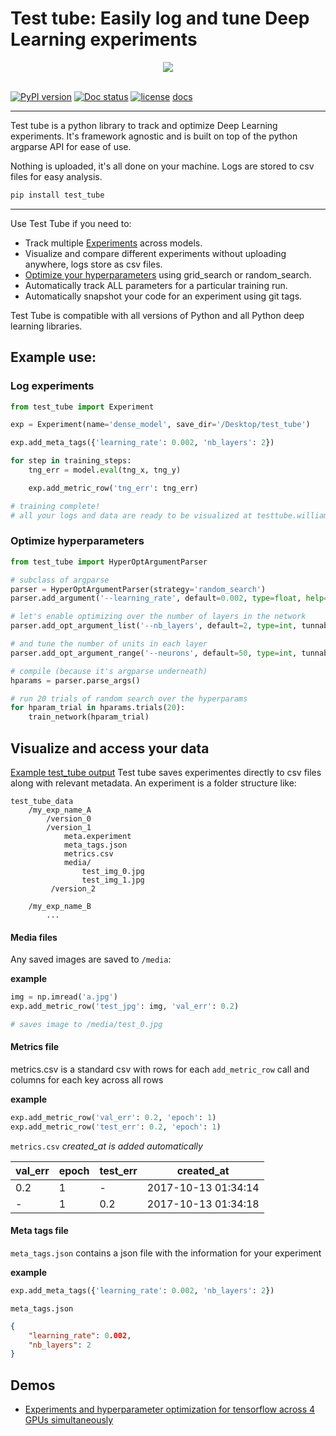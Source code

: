 # Test tube: Easily log and tune Deep Learning experiments

<div style="text-align: center">
<img src="https://raw.githubusercontent.com/williamfalcon/test_tube/master/imgs/test_tube_logo.png">
</div>
<br>

[![PyPI version](https://badge.fury.io/py/test_tube.svg)](https://badge.fury.io/py/test_tube)    [![Doc status](https://readthedocs.org/projects/pip/badge/?version=latest)](https://readthedocs.org/projects/pip/badge/?version=latest)     [![license](https://img.shields.io/github/license/mashape/apistatus.svg?maxAge=2592000)](https://github.com/williamFalcon/test_tube/blob/master/LICENSE)
[docs](https://williamfalcon.github.io/test_tube/)

---
Test tube is a python library to track and optimize Deep Learning experiments. It's framework agnostic and is built on top of the python argparse API for ease of use.

Nothing is uploaded, it's all done on your machine. Logs are stored to csv files for easy analysis.

```bash
pip install test_tube
```

---
Use Test Tube if you need to:

- Track multiple [Experiments](experiment_tracking/experiment/) across models.
- Visualize and compare different experiments without uploading anywhere, logs store as csv files.
- [Optimize your hyperparameters](hyperparameter_optimization/HyperOptArgumentParser/) using grid_search or random_search.
- Automatically track ALL parameters for a particular training run.
- Automatically snapshot your code for an experiment using git tags.

Test Tube is compatible with all versions of Python and all Python deep learning libraries.

## Example use:

### Log experiments

```python
from test_tube import Experiment

exp = Experiment(name='dense_model', save_dir='/Desktop/test_tube')

exp.add_meta_tags({'learning_rate': 0.002, 'nb_layers': 2})

for step in training_steps:
    tng_err = model.eval(tng_x, tng_y)

    exp.add_metric_row('tng_err': tng_err)

# training complete!
# all your logs and data are ready to be visualized at testtube.williamfalcon.com

```

### Optimize hyperparameters
```python
from test_tube import HyperOptArgumentParser

# subclass of argparse
parser = HyperOptArgumentParser(strategy='random_search')
parser.add_argument('--learning_rate', default=0.002, type=float, help='the learning rate')

# let's enable optimizing over the number of layers in the network
parser.add_opt_argument_list('--nb_layers', default=2, type=int, tunnable=True, options=[2, 4, 8])

# and tune the number of units in each layer
parser.add_opt_argument_range('--neurons', default=50, type=int, tunnable=True, start=100, end=800, nb_samples=10)

# compile (because it's argparse underneath)
hparams = parser.parse_args()

# run 20 trials of random search over the hyperparams
for hparam_trial in hparams.trials(20):
    train_network(hparam_trial)
```

## Visualize and access your data

[Example test_tube output](https://github.com/williamFalcon/test_tube/tree/master/examples/saved_logs/example_test_tube_data)
Test tube saves experimentes directly to csv files along with relevant metadata. An experiment is a folder structure like:
```
test_tube_data
    /my_exp_name_A
        /version_0
        /version_1
            meta.experiment
            meta_tags.json
            metrics.csv
            media/
                test_img_0.jpg
                test_img_1.jpg
         /version_2

    /my_exp_name_B
        ...
```

#### Media files

Any saved images are saved to `/media`:

**example**
```python
img = np.imread('a.jpg')
exp.add_metric_row('test_jpg': img, 'val_err': 0.2)

# saves image to /media/test_0.jpg
```


#### Metrics file
metrics.csv is a standard csv with rows for each `add_metric_row` call and columns for each key across all rows

**example**
```python
exp.add_metric_row('val_err': 0.2, 'epoch': 1)
exp.add_metric_row('test_err': 0.2, 'epoch': 1)
```

`metrics.csv`
*created_at is added automatically*

|  val_err |  epoch | test_err | created_at |
|---|---|---| --- |
| 0.2  |  1 | - | 2017-10-13 01:34:14 |
| -  | 1  | 0.2| 2017-10-13 01:34:18 |


#### Meta tags file
`meta_tags.json` contains a json file with the information for your experiment

**example**
```python
exp.add_meta_tags({'learning_rate': 0.002, 'nb_layers': 2})
```

`meta_tags.json`
```json
{
    "learning_rate": 0.002,
    "nb_layers": 2
}
```

## Demos
- [Experiments and hyperparameter optimization for tensorflow across 4 GPUs simultaneously](https://github.com/williamFalcon/test_tube/blob/master/examples/tensorflow_example.py)